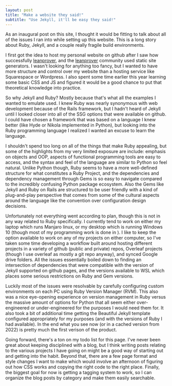 ```yaml
---
layout: post
title: "Make a website they said!"
subtitle: "Use Jekyll, it'll be easy they said!"
---
```


As an inaugural post on this site, I thought it would be fitting to talk about all of the issues I ran into while setting up this website. This is a long story about Ruby, Jekyll, and a couple really fragile build environments.

I first got the idea to host my personal website on github after I saw how successfully [leanprover](https://leanprover.github.io/), and the [leanprover](https://leanprover-community.github.io/) community used static site generators. I wasn't looking for anything too fancy, but I wanted to have more structure and control over my website than a hosting service like Squarespace or Wordpress. I also spent some time earlier this year learning some basic CSS and JS and figured it would be a good chance to put that theoretical knowledge into practice.

So why Jekyll and Ruby? Mostly because that's what all the examples I wanted to emulate used. I knew Ruby was nearly synonymous with web development because of the Rails framework, but I hadn't heard of Jekyll until I looked closer into all of the SSG options that were available on github. I could have chosen a framework that was based on a language I knew better (like Hyde or Nikola implemented in Python), but looking into the Ruby programming language I realized I wanted an excuse to learn the language.

I shouldn't spend too long on all of the things that make Ruby appealing, but some of the highlights from my very limited exposure are include: emphasis on objects and OOP, aspects of functional programming tools are easy to access, and the syntax and feel of the language are similar to Python so feel natural. Unlike Python though, Ruby seems to have a more well-defined structure for what constitutes a Ruby Project, and the dependencies and dependency management through Gems is so easy to navigate compared to the incredibly confusing Python package ecosystem. Also the Gems like Jekyll and Ruby on Rails are structured to be user friendly with a kind of plug-and-play perspective that comes from some of the cultural aspects around the language like the convention over configuration design decisions.

Unfortunately not everything went according to plan, though this is not in any way related to Ruby specifically. I currently tend to work on either my laptop which runs Manjaro linux, or my desktop which is running Windows 10 (though most of my programming work is done in ). I like to keep the option available to work on any of my projects on either computer, so I've taken some time developing a workflow built around hosting different projects in a variety of github (public and private) repos, Overleaf projects (though I use overleaf as mostly a git repo anyway), and synced Google drive folders. All the issues essentially boiled down to finding an intersection of dependencies that were compatible with the version of Jekyll supported on github pages, and the versions available to WSL which places some serious restrictions on Ruby and Gem versions.

Luckily most of the issues were resolvable by carefully configuring custom environments on each PC using Ruby Version Manager (RVM). This also was a nice eye-opening experience on version management in Ruby versus the massive amount of options for Python that all seem either over-engineered or under-engineered for the purposes I would need them for. It also took a bit of additional time getting the Beautiful Jekyll template configured appropriately for my purposes (and with the versions of Ruby I had available). In the end what you see now (or in a cached version from 2022) is pretty much the first verison of the product.

Going forward, there's a ton on my todo list for this page. I've never been great about keeping disciplined with a blog, but I think writing posts relating to the various projects I have going on might be a good way of starting out and getting into the habit. Beyond that, there are a few page format and style changes I want to make which would involve an afternoon of figuring out how CSS works and copying the right code to the right place. Finally, the biggest goal for now is getting a tagging system to work, so I can organize the blog posts by category and make them easily searchable.
